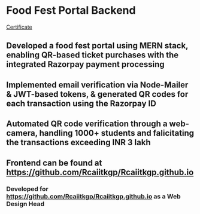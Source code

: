 # Food Fest Portal Backend

[Certificate](https://github.com/user-attachments/files/17658789/FOOD_FEST_PORTAL_PROOF_CDC_PLACEMENT.1.pdf)
## Developed a food fest portal using MERN stack, enabling QR-based ticket purchases with the integrated Razorpay payment processing
## Implemented email verification via Node-Mailer & JWT-based tokens, & generated QR codes for each transaction using the Razorpay ID
## Automated QR code verification through a web-camera, handling 1000+ students and falicitating the transactions exceeding INR 3 lakh

## Frontend can be found at https://github.com/Rcaiitkgp/Rcaiitkgp.github.io
### Developed for https://github.com/Rcaiitkgp/Rcaiitkgp.github.io as a Web Design Head
